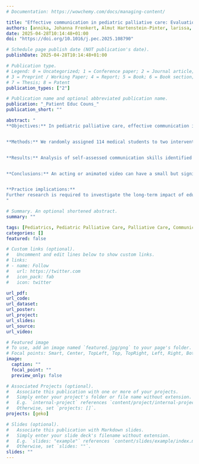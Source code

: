 ```yaml
---
# Documentation: https://wowchemy.com/docs/managing-content/

title: "Effective communication in pediatric palliative care: Evaluation of two educational videos"
authors: [annika, Johanna Frenkert, Almut Hartenstein-Pinter, larissa, boris, julia]
date: 2025-04-28T10:14:48+01:00
doi: "https://doi.org/10.1016/j.pec.2025.108790"

# Schedule page publish date (NOT publication's date).
publishDate: 2025-04-28T10:14:48+01:00

# Publication type.
# Legend: 0 = Uncategorized; 1 = Conference paper; 2 = Journal article;
# 3 = Preprint / Working Paper; 4 = Report; 5 = Book; 6 = Book section;
# 7 = Thesis; 8 = Patent
publication_types: ["2"]

# Publication name and optional abbreviated publication name.
publication: "_Patient Educ Couns_"
publication_short: ""

abstract: "
**Objectives:** In pediatric palliative care, effective communication is one of the most important skills. However, physicians often lack proper training. This study examines how to enhance medical students’ ability to deliver a life-limiting diagnosis to parents. For this, we evaluated the effectiveness of two educational videos..


**Methods:** We randomly assigned 114 medical students to two intervention groups and one control group. The intervention consisted of two different educational videos. We used self-assessment instruments and objective measures. Group-specific differences were analyzed using (repeated measures) Analysis of Variance, accounting for the effects of covariates, and t-tests.


**Results:** Analysis of self-assessed communication skills identified a positive effect of the ‘time x group’ interaction (F (2) = 3.25, p = 0.042, n<sub>p</sub><sup>2</sup>= 0.055), indicating a statistically significant increase in both intervention groups. A positive effect of both videos on performance was observed for one item.


**Conclusions:** An acting or animated video can have a small but significant impact on self-assessed communication skills and objectively assessed behaviour for medical students with varying levels of experience in delivering bad news to parents.


**Practice implications:**
Further research is required to investigate the long-term impact of educational videos on the communication behaviour of providers interacting with parents.
"

# Summary. An optional shortened abstract.
summary: ""

tags: [Pediatrics, Pediatric Palliative Care, Palliative Care, Communication]
categories: []
featured: false

# Custom links (optional).
#   Uncomment and edit lines below to show custom links.
# links:
# - name: Follow
#   url: https://twitter.com
#   icon_pack: fab
#   icon: twitter

url_pdf:
url_code:
url_dataset:
url_poster:
url_project:
url_slides:
url_source:
url_video:

# Featured image
# To use, add an image named `featured.jpg/png` to your page's folder. 
# Focal points: Smart, Center, TopLeft, Top, TopRight, Left, Right, BottomLeft, Bottom, BottomRight.
image:
  caption: ""
  focal_point: ""
  preview_only: false

# Associated Projects (optional).
#   Associate this publication with one or more of your projects.
#   Simply enter your project's folder or file name without extension.
#   E.g. `internal-project` references `content/project/internal-project/index.md`.
#   Otherwise, set `projects: []`.
projects: [geko]

# Slides (optional).
#   Associate this publication with Markdown slides.
#   Simply enter your slide deck's filename without extension.
#   E.g. `slides: "example"` references `content/slides/example/index.md`.
#   Otherwise, set `slides: ""`.
slides: ""
---
```

